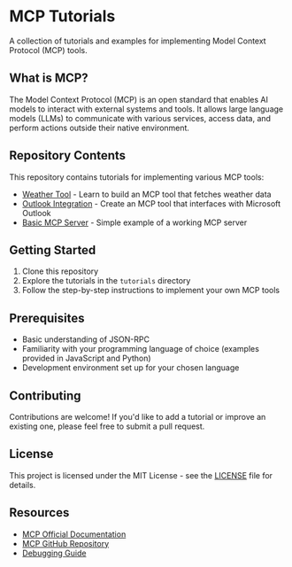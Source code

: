 # MCP Tutorials

A collection of tutorials and examples for implementing Model Context Protocol (MCP) tools.

## What is MCP?

The Model Context Protocol (MCP) is an open standard that enables AI models to interact with external systems and tools. It allows large language models (LLMs) to communicate with various services, access data, and perform actions outside their native environment.

## Repository Contents

This repository contains tutorials for implementing various MCP tools:

- [Weather Tool](tutorials/weather-tool.md) - Learn to build an MCP tool that fetches weather data
- [Outlook Integration](tutorials/outlook-tool.md) - Create an MCP tool that interfaces with Microsoft Outlook
- [Basic MCP Server](tutorials/basic-mcp-server.md) - Simple example of a working MCP server

## Getting Started

1. Clone this repository
2. Explore the tutorials in the `tutorials` directory
3. Follow the step-by-step instructions to implement your own MCP tools

## Prerequisites

- Basic understanding of JSON-RPC
- Familiarity with your programming language of choice (examples provided in JavaScript and Python)
- Development environment set up for your chosen language

## Contributing

Contributions are welcome! If you'd like to add a tutorial or improve an existing one, please feel free to submit a pull request.

## License

This project is licensed under the MIT License - see the [LICENSE](LICENSE) file for details.

## Resources

- [MCP Official Documentation](https://modelcontextprotocol.io/docs/)
- [MCP GitHub Repository](https://github.com/anthropics/mcp)
- [Debugging Guide](https://modelcontextprotocol.io/docs/tools/debugging)
